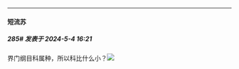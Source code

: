 ﻿
*****

####  短流苏  
##### 285#       发表于 2024-5-4 16:21

界门纲目科属种，所以科比什么小？<img src="https://static.saraba1st.com/image/smiley/face2017/018.png" referrerpolicy="no-referrer">

